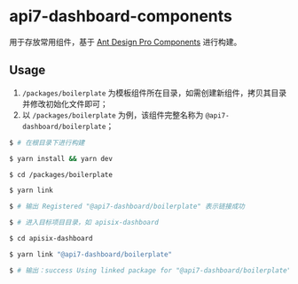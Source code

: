 # api7-dashboard-components

用于存放常用组件，基于 [Ant Design Pro Components](https://github.com/ant-design/pro-components) 进行构建。

## Usage

1. `/packages/boilerplate` 为模板组件所在目录，如需创建新组件，拷贝其目录并修改初始化文件即可；
2. 以 `/packages/boilerplate` 为例，该组件完整名称为 `@api7-dashboard/boilerplate`；

```sh
$ # 在根目录下进行构建

$ yarn install && yarn dev

$ cd /packages/boilerplate

$ yarn link

$ # 输出 Registered "@api7-dashboard/boilerplate" 表示链接成功

$ # 进入目标项目目录，如 apisix-dashboard

$ cd apisix-dashboard

$ yarn link "@api7-dashboard/boilerplate"

$ # 输出：success Using linked package for "@api7-dashboard/boilerplate". 表示绑定成功，在项目内可直接使用 import XXX from "@api7-dashboard/boilerplate"
```
